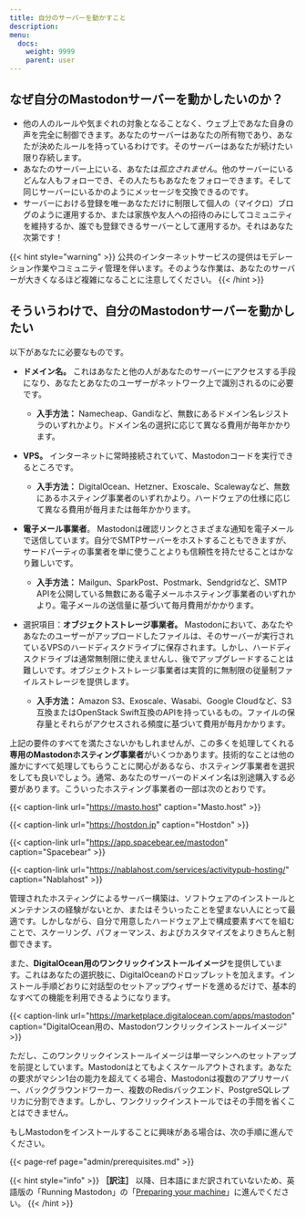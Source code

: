 ```yaml
---
title: 自分のサーバーを動かすこと
description:
menu:
  docs:
    weight: 9999
    parent: user
---
```


## なぜ自分のMastodonサーバーを動かしたいのか？

* 他の人のルールや気まぐれの対象となることなく、ウェブ上であなた自身の声を完全に制御できます。あなたのサーバーはあなたの所有物であり、あなたが決めたルールを持っているわけです。そのサーバーはあなたが続けたい限り存続します。
* あなたのサーバー上にいる、あなたは*孤立されません*。他のサーバーにいるどんな人もフォローでき、その人たちもあなたをフォローできます。そして同じサーバーにいるかのようにメッセージを交換できるのです。
* サーバーにおける登録を唯一あなただけに制限して個人の（マイクロ）ブログのように運用するか、または家族や友人への招待のみにしてコミュニティを維持するか、誰でも登録できるサーバーとして運用するか。それはあなた次第です！

{{< hint style="warning" >}}
公共のインターネットサービスの提供はモデレーション作業やコミュニティ管理を伴います。そのような作業は、あなたのサーバーが大きくなるほど複雑になることに注意してください。
{{< /hint >}}

## そういうわけで、自分のMastodonサーバーを動かしたい

以下があなたに必要なものです。

* **ドメイン名。** これはあなたと他の人があなたのサーバーにアクセスする手段になり、あなたとあなたのユーザーがネットワーク上で識別されるのに必要です。

  * **入手方法：** Namecheap、Gandiなど、無数にあるドメイン名レジストラのいずれかより。ドメイン名の選択に応じて異なる費用が毎年かかります。
* **VPS。** インターネットに常時接続されていて、Mastodonコードを実行できるところです。

  * **入手方法：** DigitalOcean、Hetzner、Exoscale、Scalewayなど、無数にあるホスティング事業者のいずれかより。ハードウェアの仕様に応じて異なる費用が毎月または毎年かかります。
* **電子メール事業者**。 Mastodonは確認リンクとさまざまな通知を電子メールで送信しています。自分でSMTPサーバーをホストすることもできますが、サードパーティの事業者を単に使うことよりも信頼性を持たせることはかなり難しいです。

  * **入手方法：** Mailgun、SparkPost、Postmark、Sendgridなど、SMTP APIを公開している無数にある電子メールホスティング事業者のいずれかより。電子メールの送信量に基づいて毎月費用がかかります。
* 選択項目：**オブジェクトストレージ事業者。** Mastodonにおいて、あなたやあなたのユーザーがアップロードしたファイルは、そのサーバーが実行されているVPSのハードディスクドライブに保存されます。しかし、ハードディスクドライブは通常無制限に使えませんし、後でアップグレードすることは難しいです。オブジェクトストレージ事業者は実質的に無制限の従量制ファイルストレージを提供します。

  * **入手方法：** Amazon S3、Exoscale、Wasabi、Google Cloudなど、S3互換またはOpenStack Swift互換のAPIを持っているもの。ファイルの保存量とそれらがアクセスされる頻度に基づいて費用が毎月かかります。

上記の要件のすべてを満たさないかもしれませんが、この多くを処理してくれる**専用のMastodonホスティング事業者**がいくつかあります。技術的なことは他の誰かにすべて処理してもらうことに関心があるなら、ホスティング事業者を選択をしても良いでしょう。通常、あなたのサーバーのドメイン名は別途購入する必要があります。こういったホスティング事業者の一部は次のとおりです。

{{< caption-link url="https://masto.host" caption="Masto.host" >}}

{{< caption-link url="https://hostdon.jp" caption="Hostdon" >}}

{{< caption-link url="https://app.spacebear.ee/mastodon" caption="Spacebear" >}}

{{< caption-link url="https://nablahost.com/services/activitypub-hosting/" caption="Nablahost" >}}

管理されたホスティングによるサーバー構築は、ソフトウェアのインストールとメンテナンスの経験がないとか、またはそういったことを望まない人にとって最適です。しかしながら、自分で用意したハードウェア上で構成要素すべてを組むことで、スケーリング、パフォーマンス、およびカスタマイズをよりきちんと制御できます。

また、**DigitalOcean用のワンクリックインストールイメージ**を提供しています。これはあなたの選択肢に、DigitalOceanのドロップレットを加えます。インストール手順どおりに対話型のセットアップウィザードを進めるだけで、基本的なすべての機能を利用できるようになります。

{{< caption-link url="https://marketplace.digitalocean.com/apps/mastodon" caption="DigitalOcean用の、Mastodonワンクリックインストールイメージ" >}}

ただし、このワンクリックインストールイメージは単一マシンへのセットアップを前提としています。Mastodonはとてもよくスケールアウトされます。あなたの要求がマシン1台の能力を超えてくる場合、Mastodonは複数のアプリサーバー、バックグラウンドワーカー、複数のRedisバックエンド、PostgreSQLレプリカに分割できます。しかし、ワンクリックインストールではその手間を省くことはできません。

もしMastodonをインストールすることに興味がある場合は、次の手順に進んでください。

{{< page-ref page="admin/prerequisites.md" >}}

{{< hint style="info" >}}
**［訳注］** 以降、日本語にまだ訳されていないため、英語版の「Running Mastodon」の「[Preparing your machine](/admin/prerequisites/)」に進んでください。
{{< /hint >}}
